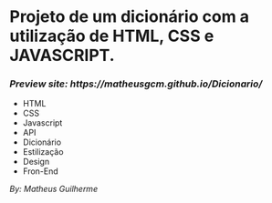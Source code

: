 <h1>Projeto de um dicionário com a utilização de HTML, CSS e JAVASCRIPT.</h1>

<h3><i>Preview site: https://matheusgcm.github.io/Dicionario/</i></h3>

<ul>
  <li>HTML</li>
  <li>CSS</li>
  <li>Javascript</li>
  <li>API</li>
  <li>Dicionário</li>
  <li>Estilização</li>
  <li>Design</li>
  <li>Fron-End</li>
</ul>

<i>By: Matheus Guilherme</i>
